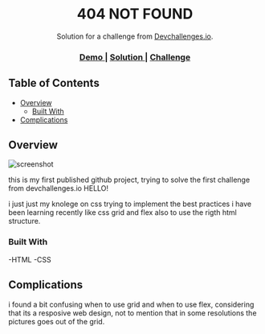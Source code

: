 <!-- Please update value in the {}  -->

<h1 align="center">404 NOT FOUND</h1>

<div align="center">
   Solution for a challenge from  <a href="http://devchallenges.io" target="_blank">Devchallenges.io</a>.
</div>

<div align="center">
  <h3>
    <a href="https://https://awroz.github.io/devchallenges_404-Not-Found/">
      Demo
    </a>
    <span> | </span>
    <a href="https://github.com/AwRoz/devchallenges_404-Not-Found">
      Solution
    </a>
    <span> | </span>
    <a href="https://devchallenges.io/challenges/wBunSb7FPrIepJZAg0sY">
      Challenge
    </a>
  </h3>
</div>

<!-- TABLE OF CONTENTS -->

## Table of Contents

- [Overview](#overview)
  - [Built With](#built-with)
- [Complications](#complications)

<!-- OVERVIEW -->

## Overview

![screenshot](https://i.imgur.com/dksuiQj.gif)

this is my first published github project, trying to solve the first challenge from devchallenges.io HELLO!

i just just my knolege on css trying to implement the best practices i have been learning recently like css grid and flex also to use the rigth html structure.
### Built With

<!-- This section should list any major frameworks that you built your project using. Here are a few examples.-->

-HTML
-CSS

## Complications

i found a bit confusing when to use grid and when to use flex, considering that its a resposive web design, not to mention that in some resolutions the pictures goes out of the grid.
